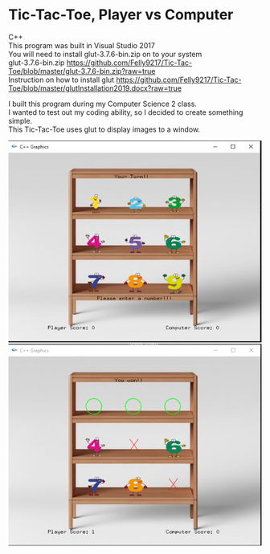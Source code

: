 # Tic-Tac-Toe, Player vs Computer<br />
C++ <br />
This program was built in Visual Studio 2017<br />
You will need to install glut-3.7.6-bin.zip on to your system<br />
glut-3.7.6-bin.zip https://github.com/Felly9217/Tic-Tac-Toe/blob/master/glut-3.7.6-bin.zip?raw=true<br />
Instruction on how to install glut https://github.com/Felly9217/Tic-Tac-Toe/blob/master/glutInstallation2019.docx?raw=true<br />

I built this program during my Computer Science 2 class.<br />
I wanted to test out my coding ability, so I decided to create something simple.<br />
This Tic-Tac-Toe uses glut to display images to a window.<br />

![Screenshots](https://github.com/Felly9217/Tic-Tac-Toe/blob/master/Screenshots%20for%20portfolio/tictactoe.PNG)
![Screenshots](https://github.com/Felly9217/Tic-Tac-Toe/blob/master/Screenshots%20for%20portfolio/tictactoe2.PNG)
